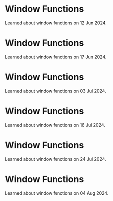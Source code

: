 # Window Functions
Learned about window functions on 12 Jun 2024.

# Window Functions
Learned about window functions on 17 Jun 2024.

# Window Functions
Learned about window functions on 03 Jul 2024.

# Window Functions
Learned about window functions on 16 Jul 2024.

# Window Functions
Learned about window functions on 24 Jul 2024.

# Window Functions
Learned about window functions on 04 Aug 2024.

